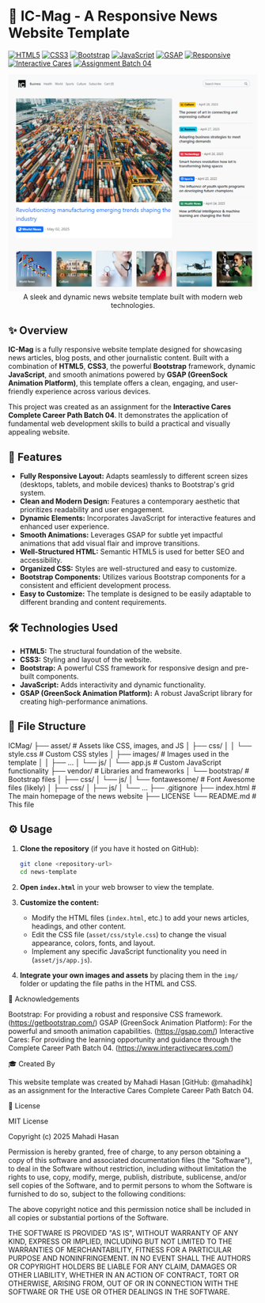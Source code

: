 # 📰 IC-Mag - A Responsive News Website Template

[![HTML5](https://img.shields.io/badge/HTML5-E34F26?style=for-the-badge&logo=html5&logoColor=white)](https://developer.mozilla.org/en-US/docs/Web/HTML)
[![CSS3](https://img.shields.io/badge/CSS3-1572B6?style=for-the-badge&logo=css3&logoColor=white)](https://developer.mozilla.org/en-US/docs/Web/CSS)
[![Bootstrap](https://img.shields.io/badge/Bootstrap-7952B3?style=for-the-badge&logo=bootstrap&logoColor=white)](https://getbootstrap.com/)
[![JavaScript](https://img.shields.io/badge/JavaScript-F7DF1E?style=for-the-badge&logo=javascript&logoColor=black)](https://www.javascript.com/)
[![GSAP](https://img.shields.io/badge/GSAP-88CE00?style=for-the-badge&logoColor=white)](https://greensock.com/)
[![Responsive](https://img.shields.io/badge/Responsive-00ADD8?style=for-the-badge&logo=responsivevoice&logoColor=white)](https://developer.mozilla.org/en-US/docs/Web/CSS/CSS_media_queries)
[![Interactive Cares](https://img.shields.io/badge/Interactive%20Cares-FF69B4?style=for-the-badge&logoColor=white)](https://interactivecares.com/)
[![Assignment Batch 04](https://img.shields.io/badge/Assignment-Batch%2004-blueviolet?style=for-the-badge&logoColor=white)](https://interactivecares.com/)

<p align="center">
  <img src="./asset/images/Screenshot.png" alt="IC-Mag Website Template Preview" width="800">
  <br>
  A sleek and dynamic news website template built with modern web technologies.
</p>

## ✨ Overview

**IC-Mag** is a fully responsive website template designed for showcasing news articles, blog posts, and other journalistic content. Built with a combination of **HTML5**, **CSS3**, the powerful **Bootstrap** framework, dynamic **JavaScript**, and smooth animations powered by **GSAP (GreenSock Animation Platform)**, this template offers a clean, engaging, and user-friendly experience across various devices.

This project was created as an assignment for the **Interactive Cares Complete Career Path Batch 04**. It demonstrates the application of fundamental web development skills to build a practical and visually appealing website.

## 🚀 Features

* **Fully Responsive Layout:** Adapts seamlessly to different screen sizes (desktops, tablets, and mobile devices) thanks to Bootstrap's grid system.
* **Clean and Modern Design:** Features a contemporary aesthetic that prioritizes readability and user engagement.
* **Dynamic Elements:** Incorporates JavaScript for interactive features and enhanced user experience.
* **Smooth Animations:** Leverages GSAP for subtle yet impactful animations that add visual flair and improve transitions.
* **Well-Structured HTML:** Semantic HTML5 is used for better SEO and accessibility.
* **Organized CSS:** Styles are well-structured and easy to customize.
* **Bootstrap Components:** Utilizes various Bootstrap components for a consistent and efficient development process.
* **Easy to Customize:** The template is designed to be easily adaptable to different branding and content requirements.

## 🛠️ Technologies Used

* **HTML5:** The structural foundation of the website.
* **CSS3:** Styling and layout of the website.
* **Bootstrap:** A powerful CSS framework for responsive design and pre-built components.
* **JavaScript:** Adds interactivity and dynamic functionality.
* **GSAP (GreenSock Animation Platform):** A robust JavaScript library for creating high-performance animations.

## 📂 File Structure

ICMag/
├── asset/              # Assets like CSS, images, and JS
│   ├── css/
│   │   └── style.css   # Custom CSS styles
│   ├── images/         # Images used in the template
│   │   ├── ...
│   └── js/
│       └── app.js      # Custom JavaScript functionality
├── vendor/             # Libraries and frameworks
│   └── bootstrap/      # Bootstrap files
│       ├── css/
│       └── js/
│   └── fontawesome/    # Font Awesome files (likely)
│       ├── css/
│       ├── js/
│       └── ...
├── .gitignore
├── index.html          # The main homepage of the news website
├── LICENSE
└── README.md           # This file


## ⚙️ Usage

1.  **Clone the repository** (if you have it hosted on GitHub):
    ```bash
    git clone <repository-url>
    cd news-template
    ```

2.  **Open `index.html`** in your web browser to view the template.

3.  **Customize the content:**
    * Modify the HTML files (`index.html`, etc.) to add your news articles, headings, and other content.
    * Edit the CSS file (`asset/css/style.css`) to change the visual appearance, colors, fonts, and layout.
    * Implement any specific JavaScript functionality you need in (`asset/js/app.js`).

4.  **Integrate your own images and assets** by placing them in the `img/` folder or updating the file paths in the HTML and CSS.

<!-- ## 🖼️ Screenshots (Optional)

Include some screenshots of your template to give viewers a quick visual understanding. You can add them here using Markdown image syntax:

```markdown
### Homepage
<img src="path/to/your/homepage_screenshot.png" alt="Homepage Screenshot" width="600">

### Article Page
<img src="path/to/your/article_screenshot.png" alt="Article Page Screenshot" width="600">

### Responsive View (Mobile)
<img src="path/to/your/mobile_screenshot.png" alt="Mobile View Screenshot" width="300">
Remember to replace "path/to/your/..." with the actual paths to your screenshot images. -->

👏 Acknowledgements

Bootstrap: For providing a robust and responsive CSS framework. (https://getbootstrap.com/)
GSAP (GreenSock Animation Platform): For the powerful and smooth animation capabilities. (https://gsap.com/)
Interactive Cares: For providing the learning opportunity and guidance through the Complete Career Path Batch 04. (https://www.interactivecares.com/)

🎓 Created By

This website template was created by Mahadi Hasan [GitHub: @mahadihk] as an assignment for the Interactive Cares Complete Career Path Batch 04.

📄 License

MIT License

Copyright (c) 2025 Mahadi Hasan

Permission is hereby granted, free of charge, to any person obtaining a copy
of this software and associated documentation files (the "Software"), to deal
in the Software without restriction, including without limitation the rights
to use, copy, modify, merge, publish, distribute, sublicense, and/or sell
copies of the Software, and to permit persons to whom the Software is
furnished to do so, subject to the following conditions:

The above copyright notice and this permission notice shall be included in all
copies or substantial portions of the Software.

THE SOFTWARE IS PROVIDED "AS IS", WITHOUT WARRANTY OF ANY KIND, EXPRESS OR
IMPLIED, INCLUDING BUT NOT LIMITED TO THE WARRANTIES OF MERCHANTABILITY,
FITNESS FOR A PARTICULAR PURPOSE AND NONINFRINGEMENT. IN NO EVENT SHALL THE
AUTHORS OR COPYRIGHT HOLDERS BE LIABLE FOR ANY CLAIM, DAMAGES OR OTHER
LIABILITY, WHETHER IN AN ACTION OF CONTRACT, TORT OR OTHERWISE, ARISING FROM,
OUT OF OR IN CONNECTION WITH THE SOFTWARE OR THE USE OR OTHER DEALINGS IN THE
SOFTWARE.
